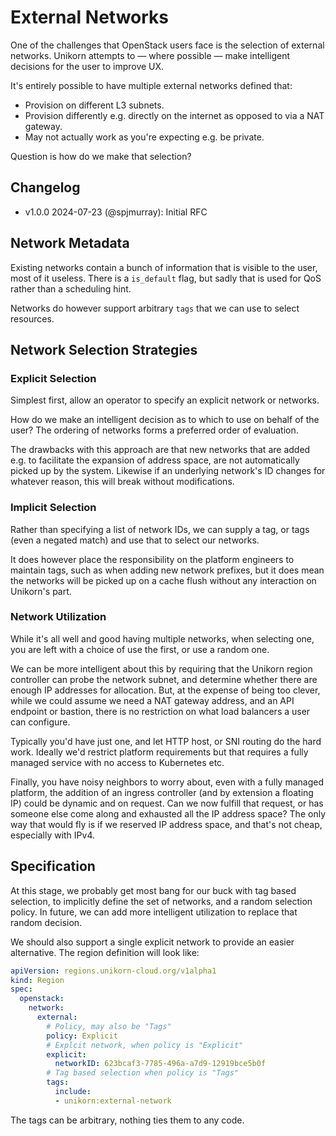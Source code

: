 # External Networks

One of the challenges that OpenStack users face is the selection of external networks.
Unikorn attempts to &mdash; where possible &mdash; make intelligent decisions for the user to improve UX.

It's entirely possible to have multiple external networks defined that:

* Provision on different L3 subnets.
* Provision differently e.g. directly on the internet as opposed to via a NAT gateway.
* May not actually work as you're expecting e.g. be private.

Question is how do we make that selection?

## Changelog

- v1.0.0 2024-07-23 (@spjmurray): Initial RFC

## Network Metadata

Existing networks contain a bunch of information that is visible to the user, most of it useless.
There is a `is_default` flag, but sadly that is used for QoS rather than a scheduling hint.

Networks do however support arbitrary `tags` that we can use to select resources.

## Network Selection Strategies

### Explicit Selection

Simplest first, allow an operator to specify an explicit network or networks.

How do we make an intelligent decision as to which to use on behalf of the user?
The ordering of networks forms a preferred order of evaluation.

The drawbacks with this approach are that new networks that are added e.g. to facilitate the expansion of address space, are not automatically picked up by the system.
Likewise if an underlying network's ID changes for whatever reason, this will break without modifications.

### Implicit Selection

Rather than specifying a list of network IDs, we can supply a tag, or tags (even a negated match) and use that to select our networks.

It does however place the responsibility on the platform engineers to maintain tags, such as when adding new network prefixes, but it does mean the networks will be picked up on a cache flush without any interaction on Unikorn's part.

### Network Utilization

While it's all well and good having multiple networks, when selecting one, you are left with a choice of use the first, or use a random one.

We can be more intelligent about this by requiring that the Unikorn region controller can probe the network subnet, and determine whether there are enough IP addresses for allocation.
But, at the expense of being too clever, while we could assume we need a NAT gateway address, and an API endpoint or bastion, there is no restriction on what load balancers a user can configure.

Typically you'd have just one, and let HTTP host, or SNI routing do the hard work.
Ideally we'd restrict platform requirements but that requires a fully managed service with no access to Kubernetes etc.

Finally, you have noisy neighbors to worry about, even with a fully managed platform, the addition of an ingress controller (and by extension a floating IP) could be dynamic and on request.
Can we now fulfill that request, or has someone else come along and exhausted all the IP address space?
The only way that would fly is if we reserved IP address space, and that's not cheap, especially with IPv4.

## Specification

At this stage, we probably get most bang for our buck with tag based selection, to implicitly define the set of networks, and a random selection policy.
In future, we can add more intelligent utilization to replace that random decision.

We should also support a single explicit network to provide an easier alternative.
The region definition will look like:

```yaml
apiVersion: regions.unikorn-cloud.org/v1alpha1
kind: Region
spec:
  openstack:
    network:
      external:
        # Policy, may also be "Tags"
        policy: Explicit
        # Explcit network, when policy is "Explicit"
      	explicit:
          networkID: 623bcaf3-7785-496a-a7d9-12919bce5b0f
        # Tag based selection when policy is "Tags"
        tags:
       	  include:
          - unikorn:external-network
```

The tags can be arbitrary, nothing ties them to any code.
